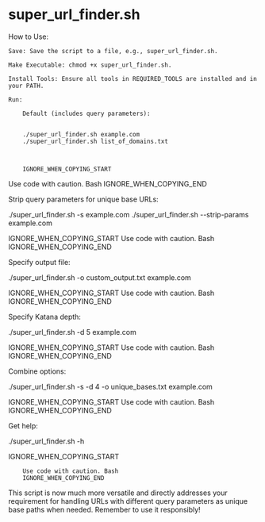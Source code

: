 # super_url_finder.sh

How to Use:

    Save: Save the script to a file, e.g., super_url_finder.sh.

    Make Executable: chmod +x super_url_finder.sh.

    Install Tools: Ensure all tools in REQUIRED_TOOLS are installed and in your PATH.

    Run:

        Default (includes query parameters):

              
        ./super_url_finder.sh example.com
        ./super_url_finder.sh list_of_domains.txt

            

        IGNORE_WHEN_COPYING_START

Use code with caution. Bash
IGNORE_WHEN_COPYING_END

Strip query parameters for unique base URLs:

      
./super_url_finder.sh -s example.com
./super_url_finder.sh --strip-params example.com

    

IGNORE_WHEN_COPYING_START
Use code with caution. Bash
IGNORE_WHEN_COPYING_END

Specify output file:

      
./super_url_finder.sh -o custom_output.txt example.com

    

IGNORE_WHEN_COPYING_START
Use code with caution. Bash
IGNORE_WHEN_COPYING_END

Specify Katana depth:

      
./super_url_finder.sh -d 5 example.com

    

IGNORE_WHEN_COPYING_START
Use code with caution. Bash
IGNORE_WHEN_COPYING_END

Combine options:

      
./super_url_finder.sh -s -d 4 -o unique_bases.txt example.com

    

IGNORE_WHEN_COPYING_START
Use code with caution. Bash
IGNORE_WHEN_COPYING_END

Get help:

      
./super_url_finder.sh -h

    

IGNORE_WHEN_COPYING_START

        Use code with caution. Bash
        IGNORE_WHEN_COPYING_END

This script is now much more versatile and directly addresses your requirement for handling URLs with different query parameters as unique base paths when needed. Remember to use it responsibly!
